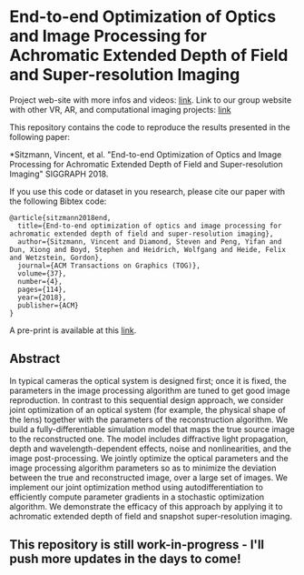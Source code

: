 # End-to-end Optimization of Optics and Image Processing for Achromatic Extended Depth of Field and Super-resolution Imaging
Project web-site with more infos and videos: [link](https://vsitzmann.github.io/deepoptics/).
Link to our group website with other VR, AR, and computational imaging projects: [link](http://www.computationalimaging.org/)

This repository contains the code to reproduce the results presented in the following paper:

*Sitzmann, Vincent, et al. "End-to-end Optimization of Optics and Image Processing for Achromatic Extended Depth of Field and Super-resolution Imaging" SIGGRAPH 2018.

If you use this code or dataset in you research, please cite our paper with the following Bibtex code:

```
@article{sitzmann2018end,
  title={End-to-end optimization of optics and image processing for achromatic extended depth of field and super-resolution imaging},
  author={Sitzmann, Vincent and Diamond, Steven and Peng, Yifan and Dun, Xiong and Boyd, Stephen and Heidrich, Wolfgang and Heide, Felix and Wetzstein, Gordon},
  journal={ACM Transactions on Graphics (TOG)},
  volume={37},
  number={4},
  pages={114},
  year={2018},
  publisher={ACM}
}
```
A pre-print is available at this [link](https://dl.acm.org/citation.cfm?id=3201333&picked=formats).

## Abstract
In typical cameras the optical system is designed first; once it is fixed, the parameters in the image processing algorithm are tuned to get good image reproduction. In contrast to this sequential design approach, we consider joint optimization of an optical system (for example, the physical shape of the lens) together with the parameters of the reconstruction algorithm. We build a fully-differentiable simulation model that maps the true source image to the reconstructed one. The model includes diffractive light propagation, depth and wavelength-dependent effects, noise and nonlinearities, and the image post-processing. We jointly optimize the optical parameters and the image processing algorithm parameters so as to minimize the deviation between the true and reconstructed image, over a large set of images. We implement our joint optimization method using autodifferentiation to efficiently compute parameter gradients in a stochastic optimization algorithm. We demonstrate the efficacy of this approach by applying it to achromatic extended depth of field and snapshot super-resolution imaging.

## This repository is still work-in-progress - I'll push more updates in the days to come!
